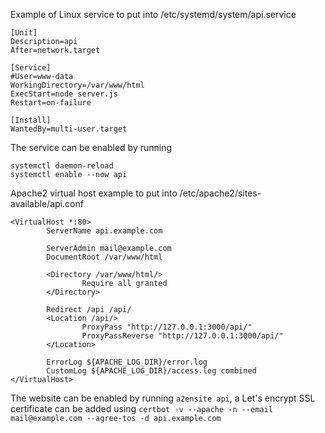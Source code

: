 Example of Linux service to put into /etc/systemd/system/api.service
```
[Unit]
Description=api
After=network.target

[Service]
#User=www-data
WorkingDirectory=/var/www/html
ExecStart=node server.js
Restart=on-failure

[Install]
WantedBy=multi-user.target
```
The service can be enabled by running
```
systemctl daemon-reload
systemctl enable --now api
```
Apache2 virtual host example to put into /etc/apache2/sites-available/api.conf
```
<VirtualHost *:80>
        ServerName api.example.com

        ServerAdmin mail@example.com
        DocumentRoot /var/www/html

        <Directory /var/www/html/>
                Require all granted
        </Directory>

        Redirect /api /api/
        <Location /api/>
                ProxyPass "http://127.0.0.1:3000/api/"
                ProxyPassReverse "http://127.0.0.1:3000/api/"
        </Location>

        ErrorLog ${APACHE_LOG_DIR}/error.log
        CustomLog ${APACHE_LOG_DIR}/access.log combined
</VirtualHost>
```
The website can be enabled by running `a2ensite api`, a Let's encrypt SSL certificate can be added using `certbot -v --apache -n --email mail@example.com --agree-tos -d api.example.com`
